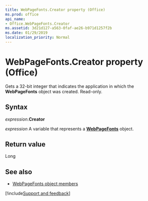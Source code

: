 ```yaml
---
title: WebPageFonts.Creator property (Office)
ms.prod: office
api_name:
- Office.WebPageFonts.Creator
ms.assetid: 3d21d127-a563-0faf-ae26-b971d1257f2b
ms.date: 01/29/2019
localization_priority: Normal
---
```



# WebPageFonts.Creator property (Office)

Gets a 32-bit integer that indicates the application in which the **WebPageFonts** object was created. Read-only.


## Syntax

_expression_.**Creator**

_expression_ A variable that represents a **[WebPageFonts](Office.WebPageFonts.md)** object.


## Return value

Long


## See also

- [WebPageFonts object members](overview/Library-Reference/webpagefonts-members-office.md)


[!include[Support and feedback](~/includes/feedback-boilerplate.md)]